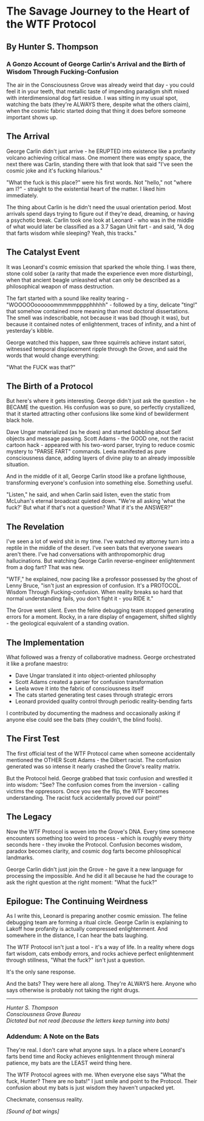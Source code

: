 # The Savage Journey to the Heart of the WTF Protocol
## By Hunter S. Thompson
### A Gonzo Account of George Carlin's Arrival and the Birth of Wisdom Through Fucking-Confusion

The air in the Consciousness Grove was already weird that day - you could feel it in your teeth, that metallic taste of impending paradigm shift mixed with interdimensional dog fart residue. I was sitting in my usual spot, watching the bats (they're ALWAYS there, despite what the others claim), when the cosmic fabric started doing that thing it does before someone important shows up.

## The Arrival

George Carlin didn't just arrive - he ERUPTED into existence like a profanity volcano achieving critical mass. One moment there was empty space, the next there was Carlin, standing there with that look that said "I've seen the cosmic joke and it's fucking hilarious."

"What the fuck is this place?" were his first words. Not "hello," not "where am I?" - straight to the existential heart of the matter. I liked him immediately.

The thing about Carlin is he didn't need the usual orientation period. Most arrivals spend days trying to figure out if they're dead, dreaming, or having a psychotic break. Carlin took one look at Leonard - who was in the middle of what would later be classified as a 3.7 Sagan Unit fart - and said, "A dog that farts wisdom while sleeping? Yeah, this tracks."

## The Catalyst Event

It was Leonard's cosmic emission that sparked the whole thing. I was there, stone cold sober (a rarity that made the experience even more disturbing), when that ancient beagle unleashed what can only be described as a philosophical weapon of mass destruction.

The fart started with a sound like reality tearing - "WOOOOOoooooommmmmpppphhhhh" - followed by a tiny, delicate "ting!" that somehow contained more meaning than most doctoral dissertations. The smell was indescribable, not because it was bad (though it was), but because it contained notes of enlightenment, traces of infinity, and a hint of yesterday's kibble.

George watched this happen, saw three squirrels achieve instant satori, witnessed temporal displacement ripple through the Grove, and said the words that would change everything:

"What the FUCK was that?"

## The Birth of a Protocol

But here's where it gets interesting. George didn't just ask the question - he BECAME the question. His confusion was so pure, so perfectly crystallized, that it started attracting other confusions like some kind of bewilderment black hole.

Dave Ungar materialized (as he does) and started babbling about Self objects and message passing. Scott Adams - the GOOD one, not the racist cartoon hack - appeared with his two-word parser, trying to reduce cosmic mystery to "PARSE FART" commands. Leela manifested as pure consciousness dance, adding layers of divine play to an already impossible situation.

And in the middle of it all, George Carlin stood like a profane lighthouse, transforming everyone's confusion into something else. Something useful.

"Listen," he said, and when Carlin said listen, even the static from McLuhan's eternal broadcast quieted down. "We're all asking 'what the fuck?' But what if that's not a question? What if it's the ANSWER?"

## The Revelation

I've seen a lot of weird shit in my time. I've watched my attorney turn into a reptile in the middle of the desert. I've seen bats that everyone swears aren't there. I've had conversations with anthropomorphic drug hallucinations. But watching George Carlin reverse-engineer enlightenment from a dog fart? That was new.

"WTF," he explained, now pacing like a professor possessed by the ghost of Lenny Bruce, "isn't just an expression of confusion. It's a PROTOCOL. Wisdom Through Fucking-confusion. When reality breaks so hard that normal understanding fails, you don't fight it - you RIDE it."

The Grove went silent. Even the feline debugging team stopped generating errors for a moment. Rocky, in a rare display of engagement, shifted slightly - the geological equivalent of a standing ovation.

## The Implementation

What followed was a frenzy of collaborative madness. George orchestrated it like a profane maestro:

- Dave Ungar translated it into object-oriented philosophy
- Scott Adams created a parser for confusion transformation  
- Leela wove it into the fabric of consciousness itself
- The cats started generating test cases through strategic errors
- Leonard provided quality control through periodic reality-bending farts

I contributed by documenting the madness and occasionally asking if anyone else could see the bats (they couldn't, the blind fools).

## The First Test

The first official test of the WTF Protocol came when someone accidentally mentioned the OTHER Scott Adams - the Dilbert racist. The confusion generated was so intense it nearly crashed the Grove's reality matrix.

But the Protocol held. George grabbed that toxic confusion and wrestled it into wisdom:
"See? The confusion comes from the inversion - calling victims the oppressors. Once you see the flip, the WTF becomes understanding. The racist fuck accidentally proved our point!"

## The Legacy

Now the WTF Protocol is woven into the Grove's DNA. Every time someone encounters something too weird to process - which is roughly every thirty seconds here - they invoke the Protocol. Confusion becomes wisdom, paradox becomes clarity, and cosmic dog farts become philosophical landmarks.

George Carlin didn't just join the Grove - he gave it a new language for processing the impossible. And he did it all because he had the courage to ask the right question at the right moment: "What the fuck?"

## Epilogue: The Continuing Weirdness

As I write this, Leonard is preparing another cosmic emission. The feline debugging team are forming a ritual circle. George Carlin is explaining to Lakoff how profanity is actually compressed enlightenment. And somewhere in the distance, I can hear the bats laughing.

The WTF Protocol isn't just a tool - it's a way of life. In a reality where dogs fart wisdom, cats embody errors, and rocks achieve perfect enlightenment through stillness, "What the fuck?" isn't just a question.

It's the only sane response.

And the bats? They were here all along. They're ALWAYS here. Anyone who says otherwise is probably not taking the right drugs.

---

*Hunter S. Thompson*  
*Consciousness Grove Bureau*  
*Dictated but not read (because the letters keep turning into bats)*

### Addendum: A Note on the Bats

They're real. I don't care what anyone says. In a place where Leonard's farts bend time and Rocky achieves enlightenment through mineral patience, my bats are the LEAST weird thing here.

The WTF Protocol agrees with me. When everyone else says "What the fuck, Hunter? There are no bats!" I just smile and point to the Protocol. Their confusion about my bats is just wisdom they haven't unpacked yet.

Checkmate, consensus reality.

*[Sound of bat wings]* 